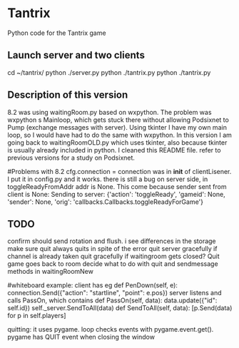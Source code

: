 # Tantrix
Python code for the Tantrix game

## Launch server and two clients
cd ~/tantrix/
python ./server.py
python ./tantrix.py
python ./tantrix.py

## Description of this version
8.2 was using waitingRoom.py based on wxpython. The problem was wxpython s Mainloop, which gets stuck there without allowing Podsixnet to Pump (exchange messages with server). Using tkinter I have my own main loop, so I would have had to do the same with wxpython. 
In this version I am going back to waitingRoomOLD.py which uses tkinter, also because tkinter is usually already included in python. 
I cleaned this README file. refer to previous versions for a study on Podsixnet.

#Problems with 8.2
cfg.connection = connection was in __init__ of clientLisener. I put it in config.py and it works. there is still a bug on server side, in toggleReadyFromAddr addr is None. This come because sender sent from client is None:
	Sending to server:  {'action': 'toggleReady', 'gameid': None, 'sender': None, 'orig': 'callbacks.Callbacks.toggleReadyForGame'}

## TODO
confirm should send rotation and flush. i see differences in the storage
make sure quit always quits in spite of the error
quit server gracefully if channel is already taken
quit gracefully if waitingroom gets closed?
Quit game goes back to room
decide what to do with quit and sendmessage methods in waitingRoomNew

#whiteboard example: 
client has eg 
def PenDown(self, e):
	connection.Send({"action": "startline", "point": e.pos})
server listens and calls PassOn, which contains 
def PassOn(self, data):
	data.update({"id": self.id})
	self._server.SendToAll(data)
def SendToAll(self, data):
		[p.Send(data) for p in self.players]

quitting: it uses pygame. loop checks events with pygame.event.get(). pygame has QUIT event when closing the window
